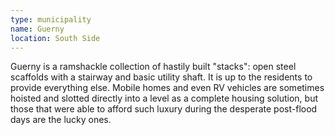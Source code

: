 ```yaml
---
type: municipality
name: Guerny
location: South Side
---
```


Guerny is a ramshackle collection of hastily built "stacks": open steel scaffolds with a stairway and basic utility shaft. It is up to the residents to provide everything else. Mobile homes and even RV vehicles are sometimes hoisted and slotted directly into a level as a complete housing solution, but those that were able to afford such luxury during the desperate post-flood days are the lucky ones.